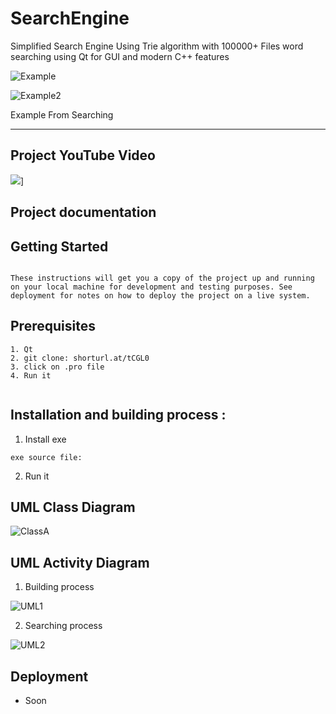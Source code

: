 # SearchEngine
Simplified Search Engine Using Trie algorithm with 100000+ Files word searching using Qt for GUI and modern C++ features  


![Example](
https://github.com/Mostafa-ashraf19/SearchEngine/blob/master/Project%20Reference/2%20-%20Copy.png?raw=true
)

![Example2](
https://github.com/Mostafa-ashraf19/SearchEngine/blob/master/Project%20Reference/Example%20Second%20Window%20.png
)

Example From Searching 

---
## Project YouTube Video

[![](https://github.com/Mostafa-ashraf19/SearchEngine/blob/master/Project%20Reference/2.png)](https://youtu.be/vwEmJUe6WSY)]

## Project documentation



## Getting Started
```

These instructions will get you a copy of the project up and running on your local machine for development and testing purposes. See deployment for notes on how to deploy the project on a live system.

```
## Prerequisites

``` 
1. Qt 
2. git clone: shorturl.at/tCGL0
3. click on .pro file 
4. Run it
 
``` 
## Installation and building process :
1. Install exe
``` 
exe source file: 
``` 
2. Run it
 

## UML Class Diagram 
  ![ClassA](https://raw.githubusercontent.com/Mostafa-ashraf19/SearchEngine/master/Project%20Reference/100795628_897330624066995_8068757898521477120_n.png)
  
## UML Activity Diagram 

1. Building process

![UML1](https://raw.githubusercontent.com/Mostafa-ashraf19/SearchEngine/master/Project%20Reference/activity%20(2).jpeg)

2. Searching process

![UML2](https://raw.githubusercontent.com/Mostafa-ashraf19/SearchEngine/master/Project%20Reference/activity%20(1).jpeg)
  
## Deployment
  - Soon
  
  

